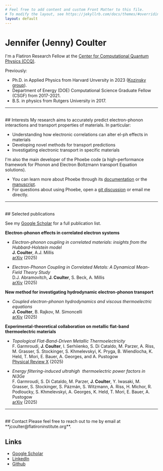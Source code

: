 ```yaml
---
# Feel free to add content and custom Front Matter to this file.
# To modify the layout, see https://jekyllrb.com/docs/themes/#overriding-theme-defaults
layout: default
---
```


# Jennifer (Jenny) Coulter

I'm a Flatiron Research Fellow at the [Center for Computational Quantum Physics (CCQ)](https://www.simonsfoundation.org/flatiron/center-for-computational-quantum-physics/).

Previously:
 * Ph.D. in Applied Physics from Harvard Unversity in 2023 ([Kozinsky group](https://mir.g.harvard.edu/)).
 * Department of Energy (DOE) Computational Science Graduate Fellow (CSGF) from 2017-2021.
 * B.S. in physics from Rutgers University in 2017.

---
<br>
## Interests
My research aims to accurately predict electron-phonon interactions and transport properties of materials. In particular: 

* Understanding how electronic correlations can alter el-ph effects in materials
* Developing novel methods for transport predictions
* Investigating electronic transport in specific materials

I'm also the main developer of the Phoebe code (a high-performance framework for Phonon and Electron Boltzmann transport Equation solutions).
  * You can learn more about Phoebe through its [documentation](https://phoebe.readthedocs.io/en/develop/introduction.html) or the [manuscript](https://dx.doi.org/10.1088/2515-7639/ac86f6).
  * For questions about using Phoebe, open a [git discussion](https://github.com/phoebe-team/phoebe/discussions) or email me directly. 

---
<br>
## Selected publications 

See my [Google Scholar](https://scholar.google.com/citations?view_op=list_works&hl=en&hl=en&user=4-QTKr4AAAAJ&sortby=pubdate) for a full publication list. 

**Electron-phonon effects in correlated electron systems**

  * _Electron-phonon coupling in correlated materials: insights from the Hubbard-Holstein model_  <br/>
  **J. Coulter**, A.J. Millis <br/>
  [arXiv](https://arxiv.org/abs/2505.08081) (2025)

  * _Electron-Phonon Coupling in Correlated Metals: A Dynamical Mean-Field Theory Study_ <br/>
  D.J. Abramovitch, **J. Coulter**, S. Beck, A. Millis <br/>
  [arXiv](https://arxiv.org/abs/2505.03958) (2025)

**New method for investigating hydrodynamic electron-phonon transport**

  * _Coupled electron-phonon hydrodynamics and viscous thermoelectric equations_ <br/>
  **J. Coulter**, B. Rajkov, M. Simoncelli <br/>
  [arXiv](https://arxiv.org/abs/2503.07560) (2025)

**Experimental-theoretical collaboration on metallic flat-band thermoelectric materials**

  * _Topological Flat-Band-Driven Metallic Thermoelectricity_ <br/>
  F. Garmroudi, **J. Coulter**, I. Serhiienko, S. Di Cataldo, M. Parzer, A. Riss, M. Grasser, S. Stockinger, S. Khmelevskyi, K. Pryga, B. Wiendlocha, K. Held, T. Mori, E. Bauer, A. Georges, and A. Pustogow <br/>
  [Physical Review X](https://doi.org/10.1103/PhysRevX.15.021054) (2025)

  * _Energy filtering-induced ultrahigh  thermoelectric power factors in Ni3Ge_ <br/>
  F. Garmroudi, S. Di Cataldo, M. Parzer, **J. Coulter**, Y. Iwasaki, M. Grasser, S. Stockinger, S. Pázmán, S. Witzmann, A. Riss, H. Michor, R. Podloucky, S. Khmelevskyi, A. Georges, K. Held, T. Mori, E. Bauer, A. Pustogow <br/>
  [arXiv](https://arxiv.org/abs/2501.04891) (2025)  

---
<br>
## Contact
Please feel free to reach out to me by email at **jcoulter@flatironinstitute.org**.

## Links
* [Google Scholar](https://scholar.google.com/citations?hl=en&user=4-QTKr4AAAAJ)
* [LinkedIn](https://www.linkedin.com/in/jenny-coulter-0945b7105/)
* [Github](https://github.com/jcoulter12)

